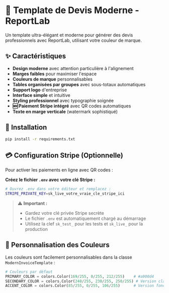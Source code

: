 # 🎨 Template de Devis Moderne - ReportLab

Un template ultra-élégant et moderne pour générer des devis professionnels avec ReportLab, utilisant votre couleur de marque.

## ✨ Caractéristiques

- **Design moderne** avec attention particulière à l'alignement
- **Marges faibles** pour maximiser l'espace
- **Couleurs de marque** personnalisables
- **Tables organisées par groupes** avec sous-totaux automatiques
- **Support logo** d'entreprise
- **Interface simple** et intuitive
- **Styling professionnel** avec typographie soignée
- **🆕 Paiement Stripe intégré** avec QR codes automatiques
- **Texte en marge verticale** (watermark sophistiqué)

## 🚀 Installation

```bash
pip install -r requirements.txt
```

## 💳 Configuration Stripe (Optionnelle)

Pour activer les paiements en ligne avec QR codes :

**Créez le fichier `.env` avec votre clé Stripe :**
   ```bash
   # Ouvrez .env dans votre éditeur et remplacez :
   STRIPE_PRIVATE_KEY=sk_live_votre_vraie_cle_stripe_ici
   ```

> ⚠️ **Important :** 
> - Gardez votre clé privée Stripe secrète
> - Le fichier `.env` est automatiquement chargé au démarrage
> - Utilisez la clef `sk_test_` pour les tests et `sk_live_` pour la production

## 🎨 Personnalisation des Couleurs

Les couleurs sont facilement personnalisables dans la classe `ModernInvoiceTemplate` :

```python
# Couleurs par défaut
PRIMARY_COLOR = colors.Color(169/255, 0/255, 212/255)    # #a900d4
SECONDARY_COLOR = colors.Color(240/255, 230/255, 250/255) # Version claire
ACCENT_COLOR = colors.Color(85/255, 0/255, 106/255)      # Version foncée
```
